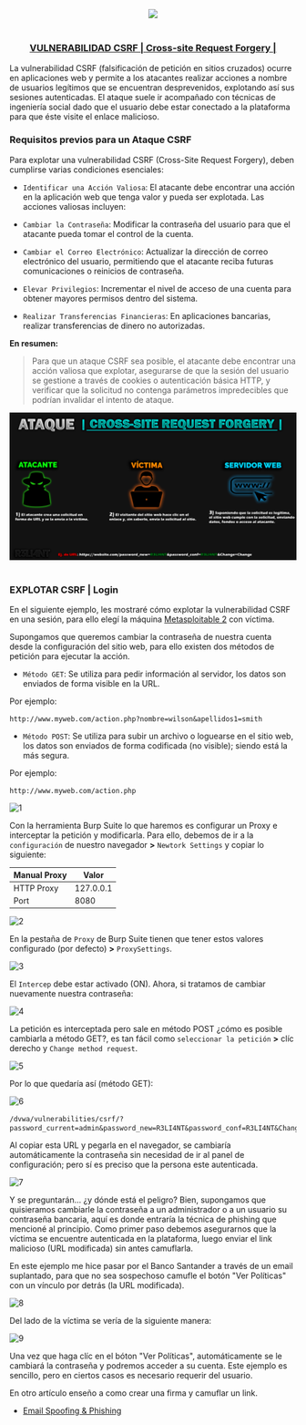<p align="center">
  <a href="https://github.com/DenverCoder1/readme-typing-svg"><img src="https://readme-typing-svg.herokuapp.com?font=Fira+Code&pause=1000&color=D1F700&width=465&lines=Explotar+vulnerabilidad+CSRF+%2B+Phishing"></a>
</p>

<h1 align="center"></h1>

<h3 align="center"><ins>VULNERABILIDAD CSRF | Cross-site Request Forgery |</ins></h3>

La vulnerabilidad CSRF (falsificación de petición en sitios cruzados) ocurre en aplicaciones web y permite a los atacantes realizar acciones a nombre de usuarios legítimos que se encuentran desprevenidos, explotando así sus sesiones autenticadas. El ataque suele ir acompañado con técnicas de ingeniería social dado que el usuario debe estar conectado a la plataforma para que éste visite el enlace malicioso.

### Requisitos previos para un Ataque CSRF
Para explotar una vulnerabilidad CSRF (Cross-Site Request Forgery), deben cumplirse varias condiciones esenciales:

- `Identificar una Acción Valiosa`: El atacante debe encontrar una acción en la aplicación web que tenga valor y pueda ser explotada.
Las acciones valiosas incluyen:

- `Cambiar la Contraseña`: Modificar la contraseña del usuario para que el atacante pueda tomar el control de la cuenta.

- `Cambiar el Correo Electrónico`: Actualizar la dirección de correo electrónico del usuario, permitiendo que el atacante reciba futuras comunicaciones o reinicios de contraseña.

- `Elevar Privilegios`: Incrementar el nivel de acceso de una cuenta para obtener mayores permisos dentro del sistema.

-  `Realizar Transferencias Financieras`: En aplicaciones bancarias, realizar transferencias de dinero no autorizadas.

**En resumen:**

> Para que un ataque CSRF sea posible, el atacante debe encontrar una acción valiosa que explotar, asegurarse de que la sesión del usuario se gestione a través de cookies o autenticación básica HTTP, y verificar que la solicitud no contenga parámetros impredecibles que podrían invalidar el intento de ataque.

<p align="center">
  <img src="https://github.com/R3LI4NT/articulos/blob/main/Pentesting/WEB/img/ataqueCSRF.png">
</p>

<h1 align="center"></h1>

### EXPLOTAR CSRF | Login
En el siguiente ejemplo, les mostraré cómo explotar la vulnerabilidad CSRF en una sesión, para ello elegí la máquina <a href="https://github.com/R3LI4NT/ctf-retos/blob/main/1-%20Maquinas-Easy/Metasploitable_2.md">Metasploitable 2</a> con víctima.

Supongamos que queremos cambiar la contraseña de nuestra cuenta desde la configuración del sitio web, para ello existen dos métodos de petición para ejecutar la acción.

- `Método GET`: Se utiliza para pedir información al servidor, los datos son enviados de forma visible en la URL.

Por ejemplo:
```
http://www.myweb.com/action.php?nombre=wilson&apellidos1=smith
```

- `Método POST`: Se utiliza para subir un archivo o loguearse en el sitio web, los datos son enviados de forma codificada (no visible); siendo está la más segura.

Por ejemplo:
```
http://www.myweb.com/action.php
```

![1](https://github.com/R3LI4NT/articulos/assets/75953873/cb94e897-6175-46db-b9c8-0a7519fae0b7)

Con la herramienta Burp Suite lo que haremos es configurar un Proxy e interceptar la petición y modificarla. Para ello, debemos de ir a la `configuración` de nuestro navegador **>** `Newtork Settings` y copiar lo siguiente:

| Manual Proxy | Valor |
| ------------- | ------------- |
| HTTP Proxy | 127.0.0.1  |
| Port  | 8080 |

![2](https://github.com/R3LI4NT/articulos/assets/75953873/3e971371-726f-48c8-a793-bd5ef075f9c9)

En la pestaña de `Proxy` de Burp Suite tienen que tener estos valores configurado (por defecto) **>** `ProxySettings`.

![3](https://github.com/R3LI4NT/articulos/assets/75953873/5d1a8f91-f21e-4dfb-9431-55dfaacce3c9)

El `Intercep` debe estar activado (ON). Ahora, si tratamos de cambiar nuevamente nuestra contraseña:

![4](https://github.com/R3LI4NT/articulos/assets/75953873/6cbc63db-6f28-40dd-9220-b825cd061306)

La petición es interceptada pero sale en método POST ¿cómo es posible cambiarla a método GET?, es tan fácil como `seleccionar la petición` **>** clíc derecho y `Change method request`.

![5](https://github.com/R3LI4NT/articulos/assets/75953873/b332267d-f2e5-431e-a45c-347fdc84f1bb)

Por lo que quedaría así (método GET):

![6](https://github.com/R3LI4NT/articulos/assets/75953873/10b7b241-e649-4d7e-aff7-7c1e4736e2ea)

```
/dvwa/vulnerabilities/csrf/?password_current=admin&password_new=R3LI4NT&password_conf=R3LI4NT&Change=Change 
```

Al copiar esta URL y pegarla en el navegador, se cambiaría automáticamente la contraseña sin necesidad de ir al panel de configuración; pero sí es preciso que la persona este autenticada.

![7](https://github.com/R3LI4NT/articulos/assets/75953873/eec3fc66-34a3-4fde-b969-d016d7d65ba9)

Y se preguntarán... ¿y dónde está el peligro? Bien, supongamos que quisieramos cambiarle la contraseña a un administrador o a un usuario su contraseña bancaria, aquí es donde entraría la técnica de phishing que mencioné al principio. Como primer paso debemos asegurarnos que la víctima se encuentre autenticada en la plataforma, luego enviar el link malicioso (URL modificada) sin antes camuflarla.

En este ejemplo me hice pasar por el Banco Santander a través de un email suplantado, para que no sea sospechoso camufle el botón "Ver Políticas" con un vínculo por detrás (la URL modificada).

![8](https://github.com/R3LI4NT/articulos/assets/75953873/5a5c0206-ae78-48b5-9067-1f6df42e2cdd)

Del lado de la víctima se vería de la siguiente manera:

![9](https://github.com/R3LI4NT/articulos/assets/75953873/a88d4220-9524-4110-be42-8dab0f3b0b6e)

Una vez que haga clíc en el bóton "Ver Políticas", automáticamente se le cambiará la contraseña y podremos acceder a su cuenta. Este ejemplo es sencillo, pero en ciertos casos es necesario requerir del usuario.

En otro artículo enseño a como crear una firma y camuflar un link.

- <a href="https://github.com/R3LI4NT/articulos/blob/main/Pentesting/ING-SOCIAL/email_spoofing.md">Email Spoofing & Phishing</a>
